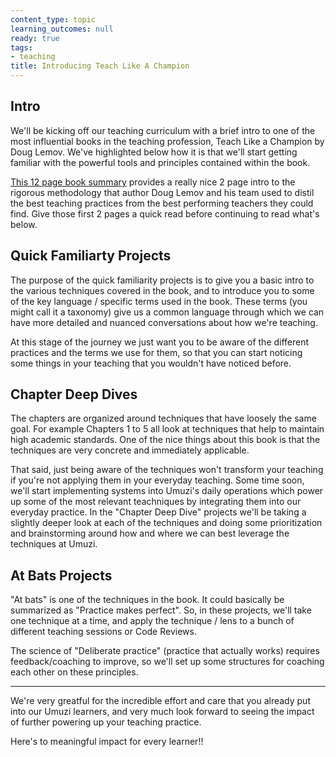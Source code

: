 ```yaml
---
content_type: topic
learning_outcomes: null
ready: true
tags: 
- teaching
title: Introducing Teach Like A Champion
---
```


## Intro 
We'll be kicking off our teaching curriculum with a brief intro to one of the most influential books in the teaching profession, Teach Like a Champion by Doug Lemov. 
We've highlighted below how it is that we'll start getting familiar with the powerful tools and principles contained within the book. 

[This 12 page book summary](https://www.boyd.k12.ky.us/userfiles/496/Classes/27400/Teach%20Like%20A%20Champion%20-%20The%20Main%20Idea.pdf) provides a really nice 2 page intro to the rigorous methodology that author Doug Lemov and his team used to distil the best teaching practices from the best performing teachers they could find. Give those first 2 pages a quick read before continuing to read what's below.

## Quick Familiarty Projects
The purpose of the quick familiarity projects is to give you a basic intro to the various techniques covered in the book, and to introduce you to some of the key language / specific terms used in the book. These terms (you might call it a taxonomy) give us a common language through which we can have more detailed and nuanced conversations about how we're teaching. 

At this stage of the journey we just want you to be aware of the different practices and the terms we use for them, so that you can start noticing some things in your teaching that you wouldn't have noticed before. 

## Chapter Deep Dives
The chapters are organized around techniques that have loosely the same goal. For example Chapters 1 to 5 all look at techniques that help to maintain high academic standards. 
One of the nice things about this book is that the techniques are very concrete and immediately applicable. 

That said, just being aware of the techniques won't transform your teaching if you're not applying them in your everyday teaching. 
Some time soon, we'll start implementing systems into Umuzi's daily operations which power up some of the most relevant teachniques by integrating them into our everyday practice. 
In the "Chapter Deep Dive" projects we'll be taking a slightly deeper look at each of the techniques and doing some prioritization and brainstorming around how and where we can best leverage the techniques at Umuzi. 

## At Bats Projects
"At bats" is one of the techniques in the book. It could basically be summarized as "Practice makes perfect". 
So, in these projects, we'll take one technique at a time, and apply the technique / lens to a bunch of different teaching sessions or Code Reviews. 

The science of "Deliberate practice" (practice that actually works) requires feedback/coaching to improve, so we'll set up some structures for coaching each other on these principles. 

- - - 

We're very greatful for the incredible effort and care that you already put into our Umuzi learners, and very much look forward to seeing the impact of further powering up your teaching practice. 

Here's to meaningful impact for every learner!! 
